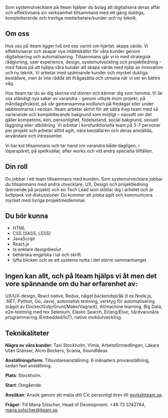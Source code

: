 Som systemutvecklare på Iteam hjälper du bolag att digitalisera deras affär och effektivisera sin verksamhet tillsammans med ett gäng duktiga, kompletterande och trevliga medarbetare/kunder och ny teknik.

## Om oss

Hos oss på Iteam ligger två ord oss varmt om hjärtat: skapa värde. Vi effektiviserar och skapar nya intäktskällor för våra kunder genom digitalisering och automatisering. Tillsammans går vi in med strategisk rådgivning, user experience, design, systemutveckling och projektledning - med fokus på att hjälpa våra kunder att skapa värde med hjälp av innovation och ny teknik. Vi arbetar med spännande kunder och mycket duktiga beställare, men är inte rädda att ifrågasätta och utmana när vi ser en bättre väg.

Hos Iteam tar du av dig skorna vid dörren och känner dig som hemma. Vi lär oss ständigt nya saker av varandra - genom utbyte inom projekt, på måndagsfrukost, på vår gemensamma kodlunch på fredagar eller under labbtimmarna i veckan. Iteam arbetar aktivt för att sätta ihop team med så varierande och kompletterande bakgrund som möjligt – oavsett om det gäller kompetens, kön, personlighet, födelseland, social bakgrund, sexuell läggning eller utbildning. Vi arbetar i korsfunktionella team på 3-7 personer per projekt och arbetar alltid agilt, nära beställaren och deras anställda, användare och intressenter.

Vi har kul tillsammans och tar hand om varandra både dagligen, i löparspåret, på spelkvällar, after works och vid andra speciella tillfällen.

## Din roll

Du jobbar i ett team tillsammans med kunden. Som systemutvecklare jobbar du tillsammans med andra utvecklare, UX, Design och projektledning (beroende på projekt) och en Tech Lead som stöttar dig i arbetet och är bollplank vid diskussioner. Du kommer att jobba agilt och kommunicera mycket med övriga projektmedlemmar.

## Du bör kunna

* HTML
* CSS (SASS, LESS)
* JavaScript
* React.js
* ta enklare designbeslut
* behärska engelska i tal och skrift
* lyfta blicken och se ett systems nytta i det större sammanhanget

## Ingen kan allt, och på Iteam hjälps vi åt men det vore spännande om du har erfarenhet av:

UX/UX-design, React native, Redux, något backendspråk (t ex Node.js, .NET, Python, Go, Java), automatisk testning, verktyg för automatisering (något av Docker/Gulp/Grunt/Make/Vagrant), AI/machine learning, Big Data, e2e-testning med tex Selenium, Elastic Search, Erlang/Elixir, hårdvarunära programmering (Embedded/IoT), native mobilutveckling.

## Teknikaliteter

**Några av våra kunder**: Taxi Stockholm, Vimla, Arbetsförmedlingen, Läkare Utan Gränser, Alcro Beckers, Scania, SoundIdeas.

**Anställningsform**: Tillsvidareanställning. 6 månaders provanställning, sedan fast anställning.

**Plats**: Stockholm.

**Start**: Omgående.

**Ansökan**: Ansök genom att maila ditt CV, personligt brev till [work@iteam.se](mailto:work@iteam.se).

**Frågor**: Till Maria Sölscher, Head of Development. +46 73 3742784, [maria.solscher@iteam.se](mailto:maria.solscher@iteam.se).
